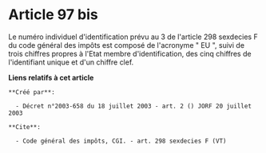 # Article 97 bis

Le numéro individuel d'identification prévu au 3 de l'article 298 sexdecies F du code général des impôts est composé de
l'acronyme " EU ", suivi de trois chiffres propres à l'Etat membre d'identification, des cinq chiffres de l'identifiant
unique et d'un chiffre clef.

**Liens relatifs à cet article**

	**Créé par**:

	  - Décret n°2003-658 du 18 juillet 2003 - art. 2 () JORF 20 juillet 2003

	**Cite**:

	  - Code général des impôts, CGI. - art. 298 sexdecies F (VT)
